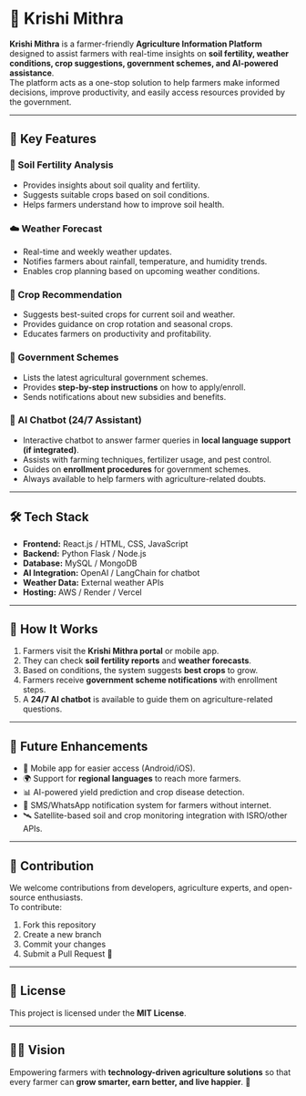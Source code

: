 # 🌱 Krishi Mithra

**Krishi Mithra** is a farmer-friendly **Agriculture Information Platform** designed to assist farmers with real-time insights on **soil fertility, weather conditions, crop suggestions, government schemes, and AI-powered assistance**.  
The platform acts as a one-stop solution to help farmers make informed decisions, improve productivity, and easily access resources provided by the government.

---

## 📌 Key Features

### 🔬 Soil Fertility Analysis
- Provides insights about soil quality and fertility.
- Suggests suitable crops based on soil conditions.
- Helps farmers understand how to improve soil health.

### ☁️ Weather Forecast
- Real-time and weekly weather updates.
- Notifies farmers about rainfall, temperature, and humidity trends.
- Enables crop planning based on upcoming weather conditions.

### 🌾 Crop Recommendation
- Suggests best-suited crops for current soil and weather.
- Provides guidance on crop rotation and seasonal crops.
- Educates farmers on productivity and profitability.

### 📰 Government Schemes
- Lists the latest agricultural government schemes.
- Provides **step-by-step instructions** on how to apply/enroll.
- Sends notifications about new subsidies and benefits.

### 🤖 AI Chatbot (24/7 Assistant)
- Interactive chatbot to answer farmer queries in **local language support (if integrated)**.
- Assists with farming techniques, fertilizer usage, and pest control.
- Guides on **enrollment procedures** for government schemes.
- Always available to help farmers with agriculture-related doubts.

---

## 🛠️ Tech Stack

- **Frontend:** React.js / HTML, CSS, JavaScript  
- **Backend:** Python Flask / Node.js  
- **Database:** MySQL / MongoDB  
- **AI Integration:** OpenAI / LangChain for chatbot  
- **Weather Data:** External weather APIs  
- **Hosting:** AWS / Render / Vercel  

---

## 🚀 How It Works

1. Farmers visit the **Krishi Mithra portal** or mobile app.
2. They can check **soil fertility reports** and **weather forecasts**.
3. Based on conditions, the system suggests **best crops** to grow.
4. Farmers receive **government scheme notifications** with enrollment steps.
5. A **24/7 AI chatbot** is available to guide them on agriculture-related questions.

---

## 📖 Future Enhancements
- 📱 Mobile app for easier access (Android/iOS).
- 🌍 Support for **regional languages** to reach more farmers.
- 📊 AI-powered yield prediction and crop disease detection.
- 🔔 SMS/WhatsApp notification system for farmers without internet.
- 🛰️ Satellite-based soil and crop monitoring integration with ISRO/other APIs.

---

## 🤝 Contribution
We welcome contributions from developers, agriculture experts, and open-source enthusiasts.  
To contribute:
1. Fork this repository
2. Create a new branch
3. Commit your changes
4. Submit a Pull Request 🎉

---

## 📜 License
This project is licensed under the **MIT License**.

---

## 👨‍🌾 Vision
Empowering farmers with **technology-driven agriculture solutions** so that every farmer can **grow smarter, earn better, and live happier**. 🌱
